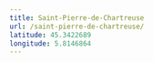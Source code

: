 ```yaml
---
title: Saint-Pierre-de-Chartreuse
url: /saint-pierre-de-chartreuse/
latitude: 45.3422689
longitude: 5.8146864
---
```

